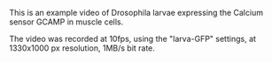 This is an example video of Drosophila larvae expressing the Calcium sensor GCAMP in muscle cells.

The video was recorded at 10fps, using the "larva-GFP" settings, at 1330x1000 px resolution, 1MB/s bit rate.
